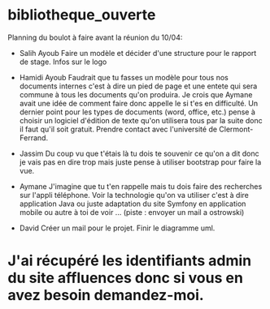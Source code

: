 # bibliotheque_ouverte

Planning  du  boulot à faire avant la réunion du 10/04:

- Salih Ayoub
Faire un modèle et décider d'une structure pour le rapport de stage.
Infos sur le logo

- Hamidi Ayoub
Faudrait que tu fasses un modèle pour tous nos documents internes c'est à dire un pied de page et une entete
qui sera commune à tous les documents qu'on produira.
Je crois que Aymane avait une idée de comment faire donc appelle le si t'es en difficulté.
Un dernier point pour les types de documents (word, office, etc.) pense à choisir un logiciel d'édition de texte
qu'on utilisera tous par la suite donc il faut qu'il soit gratuit. Prendre contact avec l'université de Clermont-Ferrand.

- Jassim
Du coup vu que t'étais là tu dois te souvenir ce qu'on a dit donc je vais pas en dire trop mais juste
pense à utiliser bootstrap pour faire la vue.

- Aymane
J'imagine que tu t'en rappelle mais tu dois faire des recherches sur l'appli téléphone.
Voir la technologie qu'on va utiliser c'est à dire application Java ou juste adaptation du site
Symfony en application mobile ou autre à toi de voir ... (piste : envoyer un mail a ostrowski)

- David
Créer un mail pour le projet.
Finir le diagramme uml.


# J'ai récupéré les identifiants admin du site affluences donc si vous en avez besoin demandez-moi.
